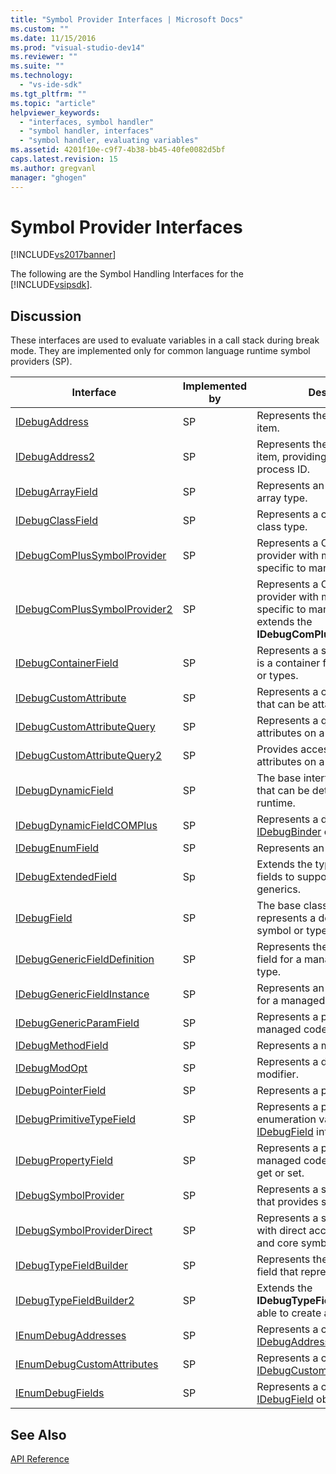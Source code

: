 ```yaml
---
title: "Symbol Provider Interfaces | Microsoft Docs"
ms.custom: ""
ms.date: 11/15/2016
ms.prod: "visual-studio-dev14"
ms.reviewer: ""
ms.suite: ""
ms.technology: 
  - "vs-ide-sdk"
ms.tgt_pltfrm: ""
ms.topic: "article"
helpviewer_keywords: 
  - "interfaces, symbol handler"
  - "symbol handler, interfaces"
  - "symbol handler, evaluating variables"
ms.assetid: 4201f10e-c9f7-4b38-bb45-40fe0082d5bf
caps.latest.revision: 15
ms.author: gregvanl
manager: "ghogen"
---
```

# Symbol Provider Interfaces
[!INCLUDE[vs2017banner](../../../includes/vs2017banner.md)]

The following are the Symbol Handling Interfaces for the [!INCLUDE[vsipsdk](../../../includes/vsipsdk-md.md)].  
  
## Discussion  
 These interfaces are used to evaluate variables in a call stack during break mode. They are implemented only for common language runtime symbol providers (SP).  
  
|Interface|Implemented by|Description|  
|---------------|--------------------|-----------------|  
|[IDebugAddress](../../../extensibility/debugger/reference/idebugaddress.md)|SP|Represents the address of an item.|  
|[IDebugAddress2](../../../extensibility/debugger/reference/idebugaddress2.md)|SP|Represents the address of an item, providing access to the process ID.|  
|[IDebugArrayField](../../../extensibility/debugger/reference/idebugarrayfield.md)|SP|Represents an array symbol or array type.|  
|[IDebugClassField](../../../extensibility/debugger/reference/idebugclassfield.md)|SP|Represents a class symbol or class type.|  
|[IDebugComPlusSymbolProvider](../../../extensibility/debugger/reference/idebugcomplussymbolprovider.md)|SP|Represents a COM+ symbol provider with methods that are specific to managed code.|  
|[IDebugComPlusSymbolProvider2](../../../extensibility/debugger/reference/idebugcomplussymbolprovider2.md)|SP|Represents a COM+ symbol provider with methods that are specific to managed code and extends the **IDebugComPlusSymbolProvider**.|  
|[IDebugContainerField](../../../extensibility/debugger/reference/idebugcontainerfield.md)|SP|Represents a symbol or type that is a container for other symbols or types.|  
|[IDebugCustomAttribute](../../../extensibility/debugger/reference/idebugcustomattribute.md)|SP|Represents a custom attribute that can be attached to a symbol.|  
|[IDebugCustomAttributeQuery](../../../extensibility/debugger/reference/idebugcustomattributequery.md)|SP|Represents a query for custom attributes on a method or type.|  
|[IDebugCustomAttributeQuery2](../../../extensibility/debugger/reference/idebugcustomattributequery2.md)|SP|Provides access to custom attributes on a symbol.|  
|[IDebugDynamicField](../../../extensibility/debugger/reference/idebugdynamicfield.md)|SP|The base interface for any type that can be determined at runtime.|  
|[IDebugDynamicFieldCOMPlus](../../../extensibility/debugger/reference/idebugdynamicfieldcomplus.md)|SP|Represents a dynamic field for an [IDebugBinder](../../../extensibility/debugger/reference/idebugbinder.md) object.|  
|[IDebugEnumField](../../../extensibility/debugger/reference/idebugenumfield.md)|SP|Represents an enumeration type.|  
|[IDebugExtendedField](../../../extensibility/debugger/reference/idebugextendedfield.md)|Sp|Extends the types of available fields to support managed code generics.|  
|[IDebugField](../../../extensibility/debugger/reference/idebugfield.md)|SP|The base class for all fields; represents a description of a symbol or type.|  
|[IDebugGenericFieldDefinition](../../../extensibility/debugger/reference/idebuggenericfielddefinition.md)|SP|Represents the definition of a field for a managed code generic type.|  
|[IDebugGenericFieldInstance](../../../extensibility/debugger/reference/idebuggenericfieldinstance.md)|SP|Represents an instance of a field for a managed code generic type.|  
|[IDebugGenericParamField](../../../extensibility/debugger/reference/idebuggenericparamfield.md)|SP|Represents a parameter for a managed code generic type.|  
|[IDebugMethodField](../../../extensibility/debugger/reference/idebugmethodfield.md)|SP|Represents a method.|  
|[IDebugModOpt](../../../extensibility/debugger/reference/idebugmodopt.md)|SP|Represents a debug optional modifier.|  
|[IDebugPointerField](../../../extensibility/debugger/reference/idebugpointerfield.md)|SP|Represents a pointer.|  
|[IDebugPrimitiveTypeField](../../../extensibility/debugger/reference/idebugprimitivetypefield.md)|SP|Represents a primitive type enumeration value from an [IDebugField](../../../extensibility/debugger/reference/idebugfield.md) interface.|  
|[IDebugPropertyField](../../../extensibility/debugger/reference/idebugpropertyfield.md)|SP|Represents a property of a managed code class that can be get or set.|  
|[IDebugSymbolProvider](../../../extensibility/debugger/reference/idebugsymbolprovider.md)|SP|Represents a symbol provider that provides symbols and types.|  
|[IDebugSymbolProviderDirect](../../../extensibility/debugger/reference/idebugsymbolproviderdirect.md)|SP|Represents a symbol provider with direct access to metadata and core symbol interfaces.|  
|[IDebugTypeFieldBuilder](../../../extensibility/debugger/reference/idebugtypefieldbuilder.md)|SP|Represents the ability to create a field that represents a type.|  
|[IDebugTypeFieldBuilder2](../../../extensibility/debugger/reference/idebugtypefieldbuilder2.md)|SP|Extends the **IDebugTypeFieldBuilder** to be able to create array types.|  
|[IEnumDebugAddresses](../../../extensibility/debugger/reference/ienumdebugaddresses.md)|SP|Represents a collection of [IDebugAddress](../../../extensibility/debugger/reference/idebugaddress.md) objects.|  
|[IEnumDebugCustomAttributes](../../../extensibility/debugger/reference/ienumdebugcustomattributes.md)|SP|Represents a collection of [IDebugCustomAttribute](../../../extensibility/debugger/reference/idebugcustomattribute.md) objects.|  
|[IEnumDebugFields](../../../extensibility/debugger/reference/ienumdebugfields.md)|SP|Represents a collection of [IDebugField](../../../extensibility/debugger/reference/idebugfield.md) objects.|  
  
## See Also  
 [API Reference](../../../extensibility/debugger/reference/api-reference-visual-studio-debugging.md)

